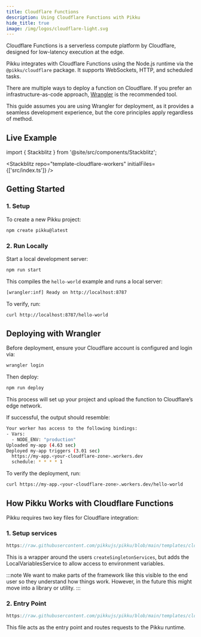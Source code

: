 ```yaml
---
title: Cloudflare Functions
description: Using Cloudflare Functions with Pikku
hide_title: true
image: /img/logos/cloudflare-light.svg
---
```


<DocHeaderHero title={frontMatter.title} image={frontMatter.image} />

Cloudflare Functions is a serverless compute platform by Cloudflare, designed for low-latency execution at the edge.

Pikku integrates with Cloudflare Functions using the Node.js runtime via the `@pikku/cloudflare` package. It supports WebSockets, HTTP, and scheduled tasks.

There are multiple ways to deploy a function on Cloudflare. If you prefer an infrastructure-as-code approach, [Wrangler](https://developers.cloudflare.com/workers/wrangler/) is the recommended tool. 

This guide assumes you are using Wrangler for deployment, as it provides a seamless development experience, but the core principles apply regardless of method.

## Live Example

import { Stackblitz } from '@site/src/components/Stackblitz';

<Stackblitz repo="template-cloudflare-workers" initialFiles={['src/index.ts']} />

## Getting Started

### 1. Setup

To create a new Pikku project:

```bash npm2yarn
npm create pikku@latest
```

### 2. Run Locally

Start a local development server:

```bash npm2yarn
npm run start
```

This compiles the `hello-world` example and runs a local server:

```bash
[wrangler:inf] Ready on http://localhost:8787
```

To verify, run:

```bash
curl http://localhost:8787/hello-world  
```

## Deploying with Wrangler

Before deployment, ensure your Cloudflare account is configured and login via:

```bash
wrangler login
```

Then deploy:

```bash npm2yarn
npm run deploy
```

This process will set up your project and upload the function to Cloudflare’s edge network.

If successful, the output should resemble:

```bash
Your worker has access to the following bindings:
- Vars:
  - NODE_ENV: "production"
Uploaded my-app (4.63 sec)
Deployed my-app triggers (3.01 sec)
  https://my-app.<your-cloudflare-zone>.workers.dev
  schedule: * * * * 1
```

To verify the deployment, run:

```bash
curl https://my-app.<your-cloudflare-zone>.workers.dev/hello-world
```

## How Pikku Works with Cloudflare Functions

Pikku requires two key files for Cloudflare integration:

### 1. Setup services

```typescript reference title="setup-services.ts"
https://raw.githubusercontent.com/pikkujs/pikku/blob/main/templates/cloudflare-workers/src/setup-services.ts
```

This is a wrapper around the users `createSingletonServices`, but adds the LocalVariablesService to allow access to environment variables.

:::note
We want to make parts of the framework like this visible to the end user so they understand how things work. However, in the future this might move into a library or utility.
:::

### 2. Entry Point

```typescript reference title="index.ts"
https://raw.githubusercontent.com/pikkujs/pikku/blob/main/templates/cloudflare-workers/src/index.ts
```

This file acts as the entry point and routes requests to the Pikku runtime.